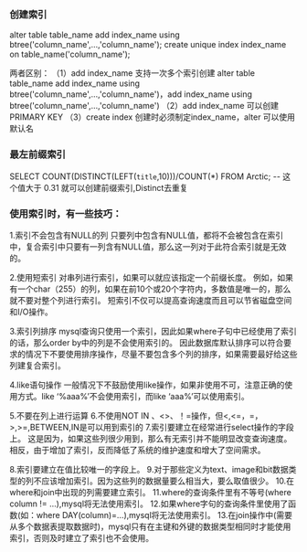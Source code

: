 
### 创建索引
alter table table_name add index_name using btree('column_name',...,'column_name');
create unique index index_name on table_name('column_name');

两者区别：
（1）add index_name 支持一次多个索引创建
    alter table table_name add index_name using btree('column_name',...,'column_name')，add index_name using btree('column_name',...,'column_name')
（2）add index_name 可以创建 PRIMARY KEY
（3）create  index 创建时必须制定index_name，alter 可以使用默认名

### 最左前缀索引
SELECT COUNT(DISTINCT(LEFT(`title`,10)))/COUNT(*) FROM Arctic; 
-- 这个值大于 0.31 就可以创建前缀索引,Distinct去重复

### 使用索引时，有一些技巧：

1.索引不会包含有NULL的列
只要列中包含有NULL值，都将不会被包含在索引中，复合索引中只要有一列含有NULL值，那么这一列对于此符合索引就是无效的。

2.使用短索引
对串列进行索引，如果可以就应该指定一个前缀长度。
例如，如果有一个char（255）的列，如果在前10个或20个字符内，多数值是唯一的，那么就不要对整个列进行索引。
短索引不仅可以提高查询速度而且可以节省磁盘空间和I/O操作。

3.索引列排序
mysql查询只使用一个索引，因此如果where子句中已经使用了索引的话，那么order by中的列是不会使用索引的。
因此数据库默认排序可以符合要求的情况下不要使用排序操作，尽量不要包含多个列的排序，如果需要最好给这些列建复合索引。

4.like语句操作
一般情况下不鼓励使用like操作，如果非使用不可，注意正确的使用方式。like ‘%aaa%’不会使用索引，而like ‘aaa%’可以使用索引。

5.不要在列上进行运算
6.不使用NOT IN 、<>、！=操作，但<,<=，=，>,>=,BETWEEN,IN是可以用到索引的
7.索引要建立在经常进行select操作的字段上。
这是因为，如果这些列很少用到，那么有无索引并不能明显改变查询速度。相反，由于增加了索引，反而降低了系统的维护速度和增大了空间需求。

8.索引要建立在值比较唯一的字段上。
9.对于那些定义为text、image和bit数据类型的列不应该增加索引。因为这些列的数据量要么相当大，要么取值很少。
10.在where和join中出现的列需要建立索引。
11.where的查询条件里有不等号(where column != …),mysql将无法使用索引。
12.如果where字句的查询条件里使用了函数(如：where DAY(column)=…),mysql将无法使用索引。
13.在join操作中(需要从多个数据表提取数据时)，mysql只有在主键和外键的数据类型相同时才能使用索引，否则及时建立了索引也不会使用。
    
